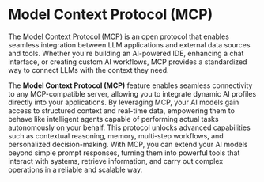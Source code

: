 # Model Context Protocol (MCP)

The [Model Context Protocol (MCP)](https://modelcontextprotocol.io/introduction) is an open protocol that enables seamless integration between LLM applications and external data sources and tools. Whether you're building an AI-powered IDE, enhancing a chat interface, or creating custom AI workflows, MCP provides a standardized way to connect LLMs with the context they need.

The **Model Context Protocol (MCP)** feature enables seamless connectivity to any MCP-compatible server, allowing you to integrate dynamic AI profiles directly into your applications. By leveraging MCP, your AI models gain access to structured context and real-time data, empowering them to behave like intelligent agents capable of performing actual tasks autonomously on your behalf. This protocol unlocks advanced capabilities such as contextual reasoning, memory, multi-step workflows, and personalized decision-making. With MCP, you can extend your AI models beyond simple prompt responses, turning them into powerful tools that interact with systems, retrieve information, and carry out complex operations in a reliable and scalable way.
